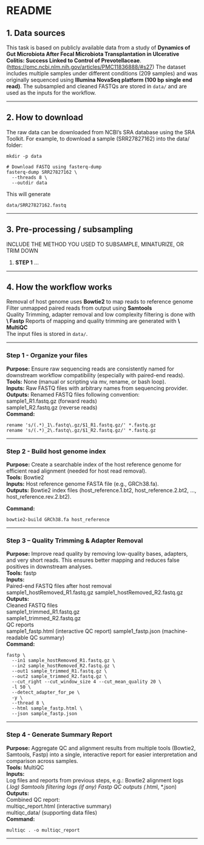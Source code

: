

#  README

## 1. Data sources

This task is based on publicly available data from a study of **Dynamics of Gut Microbiota After Fecal Microbiota Transplantation in Ulcerative Colitis: Success Linked to Control of Prevotellaceae**. (https://pmc.ncbi.nlm.nih.gov/articles/PMC11836888/#s27) The dataset includes multiple samples under different conditions (209 samples) and was originally sequenced using **Illumina NovaSeq platform (100 bp single end read)**.
The subsampled and cleaned FASTQs are stored in `data/` and are used as the inputs for the workflow.

---

## 2. How to download

The raw data can be downloaded from NCBI’s SRA database using the SRA Toolkit. For example, to download a sample (SRR27827162) into the data/ folder:
```
mkdir -p data

# Download FASTQ using fasterq-dump
fasterq-dump SRR27827162 \
  --threads 8 \
  --outdir data

```
This will generate
```
data/SRR27827162.fastq
```

---

## 3. Pre-processing / subsampling

INCLUDE THE METHOD YOU USED TO SUBSAMPLE, MINATURIZE, OR TRIM DOWN

1. **STEP 1** ...

---

## 4. How the workflow works
Removal of host genome uses **Bowtie2** to map reads to reference genome  
Filter unmapped paired reads from output using **Samtools**  
Quality Trimming, adapter removal and low complexity filtering is done with **\ Fastp** 
Reports of mapping and quality trimming are generated with **\ MultiQC**  
The input files is stored in `data/`.  

---
### Step 1 - Organize your files
**Purpose:** Ensure raw sequencing reads are consistently named for downstream workflow compatibility (especially with paired-end reads).  
**Tools:** None (manual or scripting via mv, rename, or bash loop).  
**Inputs:** Raw FASTQ files with arbitrary names from sequencing provider.  
**Outputs:** Renamed FASTQ files following convention:  
  sample1_R1.fastq.gz (forward reads)  
  sample1_R2.fastq.gz (reverse reads)  
**Command:**
```
rename 's/(.*)_1\.fastq\.gz/$1_R1.fastq.gz/' *.fastq.gz  
rename 's/(.*)_2\.fastq\.gz/$1_R2.fastq.gz/' *.fastq.gz  
```
---

### Step 2 - Build host genome index

**Purpose:** Create a searchable index of the host reference genome for efficient read alignment (needed for host read removal).  
**Tools:** Bowtie2   
**Inputs:** Host reference genome FASTA file (e.g., GRCh38.fa).   
**Outputs:** Bowtie2 index files (host_reference.1.bt2, host_reference.2.bt2, …, host_reference.rev.2.bt2).  
 
**Command:**

```
bowtie2-build GRCh38.fa host_reference
```

---
### Step 3 – Quality Trimming & Adapter Removal
 
**Purpose:** Improve read quality by removing low-quality bases, adapters, and very short reads. This ensures better mapping and reduces false positives in downstream analyses.  
**Tools:** fastp  
**Inputs:**  
Paired-end FASTQ files after host removal  
  sample1_hostRemoved_R1.fastq.gz
  sample1_hostRemoved_R2.fastq.gz  
**Outputs:**  
Cleaned FASTQ files  
  sample1_trimmed_R1.fastq.gz  
  sample1_trimmed_R2.fastq.gz  
QC reports    
  sample1_fastp.html (interactive QC report)
  sample1_fastp.json (machine-readable QC summary)  
**Command:**
```
fastp \
  --in1 sample_hostRemoved_R1.fastq.gz \
  --in2 sample_hostRemoved_R2.fastq.gz \
  --out1 sample_trimmed_R1.fastq.gz \
  --out2 sample_trimmed_R2.fastq.gz \
  --cut_right --cut_window_size 4 --cut_mean_quality 20 \
  -l 50 \
  --detect_adapter_for_pe \
  -y \
  --thread 8 \
  --html sample_fastp.html \
  --json sample_fastp.json

```

---

### Step 4 - Generate Summary Report

**Purpose:** Aggregate QC and alignment results from multiple tools (Bowtie2, Samtools, Fastp) into a single, interactive report for easier interpretation and comparison across samples.  
**Tools:** MultiQC  
**Inputs:**  
Log files and reports from previous steps, e.g.:
  Bowtie2 alignment logs (*.log)
  Samtools filtering logs (if any)
  Fastp QC outputs (*.html, *.json)
**Outputs:**  
  Combined QC report:  
  multiqc_report.html (interactive summary)  
  multiqc_data/ (supporting data files)  
**Command:**  
```
multiqc . -o multiqc_report
```

---


